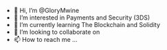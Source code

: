- 👋 Hi, I’m @GloryMwine
- 👀 I’m interested in Payments and Security (3DS) 
- 🌱 I’m currently learning The Blockchain and Solidity 
- 💞️ I’m looking to collaborate on 
- 📫 How to reach me ...

<!---
GloryMwine/GloryMwine is a ✨ special ✨ repository because its `README.md` (this file) appears on your GitHub profile.
You can click the Preview link to take a look at your changes.
--->
